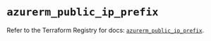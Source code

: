 # `azurerm_public_ip_prefix`

Refer to the Terraform Registry for docs: [`azurerm_public_ip_prefix`](https://registry.terraform.io/providers/hashicorp/azurerm/3.110.0/docs/resources/public_ip_prefix).
